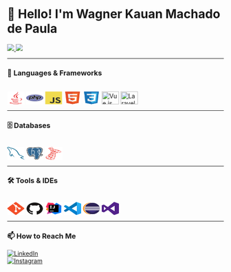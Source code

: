 # 👋 Hello! I'm Wagner Kauan Machado de Paula  

<div align="left">
  <a href="https://github.com/WagnerK4uan">
    <img height="180em" src="https://github-readme-stats.vercel.app/api?username=WagnerK4uan&show_icons=true&theme=tokyonight&include_all_commits=true&count_private=true"/>
    <img height="180em" src="https://github-readme-stats.vercel.app/api/top-langs/?username=WagnerK4uan&layout=compact&langs_count=7&theme=tokyonight"/>
  </a>
</div>

---

### 🚀 **Languages & Frameworks**

<div style="display: inline_block"><br>
  <img align="center" height="30" width="40" title="Java" src="https://raw.githubusercontent.com/devicons/devicon/master/icons/java/java-plain.svg">
  <img align="center" height="30" width="40" title="PHP" src="https://raw.githubusercontent.com/devicons/devicon/master/icons/php/php-original.svg">
  <img align="center" height="30" width="40" title="JavaScript" src="https://raw.githubusercontent.com/devicons/devicon/master/icons/javascript/javascript-original.svg">
  <img align="center" height="30" width="40" title="HTML" src="https://raw.githubusercontent.com/devicons/devicon/master/icons/html5/html5-original.svg">
  <img align="center" height="30" width="40" title="CSS" src="https://raw.githubusercontent.com/devicons/devicon/master/icons/css3/css3-original.svg">
  <img align="center" height="30" width="40" title="Vue.js" src="https://cdn.worldvectorlogo.com/logos/vue-9.svg">
  <img align="center" height="30" width="40" title="Laravel" src="https://cdn.worldvectorlogo.com/logos/laravel-2.svg">
  
</div>

---

### 🗄️ **Databases**

<div style="display: inline_block"><br>
  <img align="center" height="30" width="40" title="MySQL" src="https://raw.githubusercontent.com/devicons/devicon/master/icons/mysql/mysql-original.svg">
  <img align="center" height="30" width="40" title="PostgreSQL" src="https://raw.githubusercontent.com/devicons/devicon/master/icons/postgresql/postgresql-original.svg">
  <img align="center" height="30" width="40" title="SQL Server" src="https://raw.githubusercontent.com/devicons/devicon/master/icons/microsoftsqlserver/microsoftsqlserver-plain.svg">
</div>

---

### 🛠️ **Tools & IDEs**

<div style="display: inline_block"><br>
  <img align="center" height="30" width="40" title="Git" src="https://raw.githubusercontent.com/devicons/devicon/master/icons/git/git-original.svg">
  <img align="center" height="30" width="40" title="GitHub" src="https://raw.githubusercontent.com/devicons/devicon/master/icons/github/github-original.svg">
  <img align="center" height="30" width="40" title="IntelliJ IDEA" src="https://raw.githubusercontent.com/devicons/devicon/master/icons/intellij/intellij-original.svg">
  <img align="center" height="30" width="40" title="VS Code" src="https://raw.githubusercontent.com/devicons/devicon/master/icons/vscode/vscode-original.svg">
  <img align="center" height="30" width="40" title="Eclipse" src="https://raw.githubusercontent.com/devicons/devicon/master/icons/eclipse/eclipse-original.svg">
  <img align="center" height="30" width="40" title="Visual Studio" src="https://raw.githubusercontent.com/devicons/devicon/master/icons/visualstudio/visualstudio-plain.svg">
</div>

---

### 📫 **How to Reach Me**  

[![LinkedIn](https://img.shields.io/badge/-LinkedIn-0077B5?logo=LinkedIn&logoColor=white&style=for-the-badge)](https://www.linkedin.com/in/wagner-kauan)  
[![Instagram](https://img.shields.io/badge/-Instagram-E4405F?logo=Instagram&logoColor=white&style=for-the-badge)](https://www.instagram.com/_wagnerkauan/)

